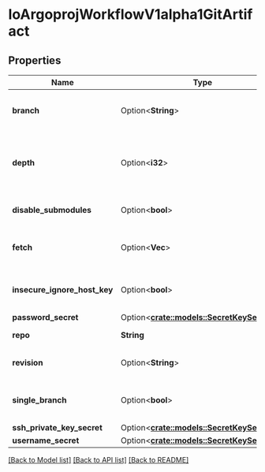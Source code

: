 # IoArgoprojWorkflowV1alpha1GitArtifact

## Properties

Name | Type | Description | Notes
------------ | ------------- | ------------- | -------------
**branch** | Option<**String**> | Branch is the branch to fetch when `SingleBranch` is enabled | [optional]
**depth** | Option<**i32**> | Depth specifies clones/fetches should be shallow and include the given number of commits from the branch tip | [optional]
**disable_submodules** | Option<**bool**> | DisableSubmodules disables submodules during git clone | [optional]
**fetch** | Option<**Vec<String>**> | Fetch specifies a number of refs that should be fetched before checkout | [optional]
**insecure_ignore_host_key** | Option<**bool**> | InsecureIgnoreHostKey disables SSH strict host key checking during git clone | [optional]
**password_secret** | Option<[**crate::models::SecretKeySelector**](SecretKeySelector.md)> |  | [optional]
**repo** | **String** | Repo is the git repository | 
**revision** | Option<**String**> | Revision is the git commit, tag, branch to checkout | [optional]
**single_branch** | Option<**bool**> | SingleBranch enables single branch clone, using the `branch` parameter | [optional]
**ssh_private_key_secret** | Option<[**crate::models::SecretKeySelector**](SecretKeySelector.md)> |  | [optional]
**username_secret** | Option<[**crate::models::SecretKeySelector**](SecretKeySelector.md)> |  | [optional]

[[Back to Model list]](../README.md#documentation-for-models) [[Back to API list]](../README.md#documentation-for-api-endpoints) [[Back to README]](../README.md)


